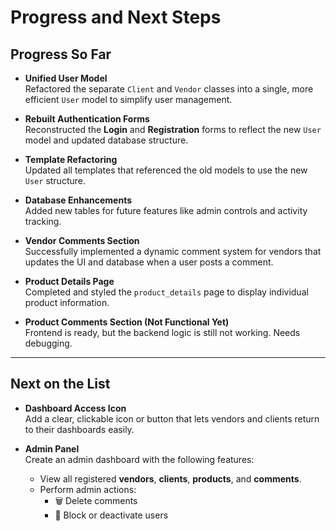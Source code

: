 #  Progress and Next Steps

##  Progress So Far

- **Unified User Model**  
  Refactored the separate `Client` and `Vendor` classes into a single, more efficient `User` model to simplify user management.

- **Rebuilt Authentication Forms**  
  Reconstructed the **Login** and **Registration** forms to reflect the new `User` model and updated database structure.

- **Template Refactoring**  
  Updated all templates that referenced the old models to use the new `User` structure.

- **Database Enhancements**  
  Added new tables for future features like admin controls and activity tracking.

- **Vendor Comments Section**  
  Successfully implemented a dynamic comment system for vendors that updates the UI and database when a user posts a comment.

- **Product Details Page**  
  Completed and styled the `product_details` page to display individual product information.

- **Product Comments Section (Not Functional Yet)**  
  Frontend is ready, but the backend logic is still not working. Needs debugging.

---

##  Next on the List

- **Dashboard Access Icon**  
  Add a clear, clickable icon or button that lets vendors and clients return to their dashboards easily.

- **Admin Panel**  
  Create an admin dashboard with the following features:
  - View all registered **vendors**, **clients**, **products**, and **comments**.
  - Perform admin actions:
    - 🗑️ Delete comments
    - 🚫 Block or deactivate users
